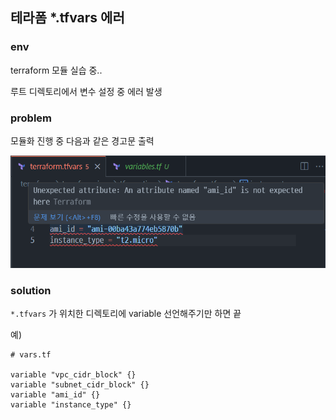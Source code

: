 ## 테라폼 *.tfvars 에러
### env
terraform 모듈 실습 중..

루트 디렉토리에서 변수 설정 중 에러 발생

### problem
모듈화 진행 중 다음과 같은 경고문 출력

![Alt text](../img/tfvars_error.png)
### solution

`*.tfvars` 가 위치한 디렉토리에 variable 선언해주기만 하면 끝

예)

```
# vars.tf

variable "vpc_cidr_block" {}
variable "subnet_cidr_block" {}
variable "ami_id" {}
variable "instance_type" {}
```